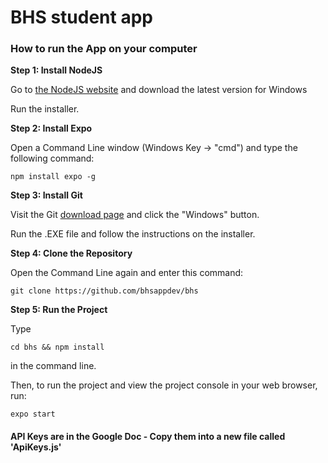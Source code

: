 # BHS student app

### How to run the App on your computer

**Step 1: Install NodeJS**

Go to [the NodeJS website](https://nodejs.org/downloads) and download the latest version for Windows

Run the installer.

**Step 2: Install Expo**

Open a Command Line window (Windows Key -> "cmd") and type the following command:
```
npm install expo -g
```

**Step 3: Install Git**

Visit the Git [download page](https://git-scm.com/downloads) and click the "Windows" button.

Run the .EXE file and follow the instructions on the installer.

**Step 4: Clone the Repository**

Open the Command Line again and enter this command:
```
git clone https://github.com/bhsappdev/bhs
```

**Step 5: Run the Project**

Type
```
cd bhs && npm install
```
in the command line.

Then, to run the project and view the project console in your web browser, run:
```
expo start
```

#### API Keys are in the Google Doc - Copy them into a new file called 'ApiKeys.js'